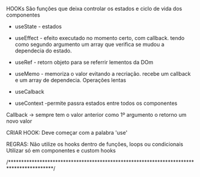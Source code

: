 HOOKs
São funções que deixa controlar os estados e ciclo de vida dos componentes 

* useState - estados
* useEffect - efeito executado no momento certo, com callback. tendo como segundo argumento um array que verifica se mudou a dependecia do estado.

* useRef - retorn objeto para se referrir lementos da DOm
* useMemo - memoriza o valor evitando a recriação. recebe um callback e um array de dependecia. Operações lentas
* useCalback
* useContext -permite passra estados entre todos os componentes


Callback -> sempre tem o valor anterior como 1º argumento o retorno um novo valor



CRIAR HOOK:
 Deve começar com a palabra 'use'


 REGRAS:
Não utilize os hooks dentro de funções, loops ou condicionais
Utilizar só em componentes e custom hooks

/*****************************************************************************************/



